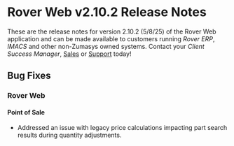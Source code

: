 # Rover Web v2.10.2 Release Notes

<badge text= "Version 2.10.2" vertical="middle" />

<PageHeader />

These are the release notes for version 2.10.2 (5/8/25) of the Rover Web application and can be made available to customers running _Rover ERP_, _IMACS_ and other non-Zumasys owned systems. Contact your _Client Success Manager_, [Sales](mailto:sales@zumasys.com?subject=Rover%20Web%20v2.10.2) or [Support](mailto:help@zumasys.com?subject=Rover%20Web%20v2.10.2) today!

## Bug Fixes

### Rover Web
#### Point of Sale
  - Addressed an issue with legacy price calculations impacting part search results during quantity adjustments.
    
  
<PageFooter />
